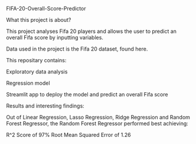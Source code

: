 FIFA-20-Overall-Score-Predictor


What this project is about?

This project analyses Fifa 20 players and allows the user to predict an overall Fifa score by inputting variables.

Data used in the project is the Fifa 20 dataset, found here.

This repositary contains:

Exploratory data analysis

Regression model

Streamlit app to deploy the model and predict an overall Fifa score

Results and interesting findings:

Out of Linear Regression, Lasso Regression, Ridge Regression and Random Forest Regressor, the Random Forest Regressor performed best achieving:

R^2 Score of 97%
Root Mean Squared Error of 1.26
